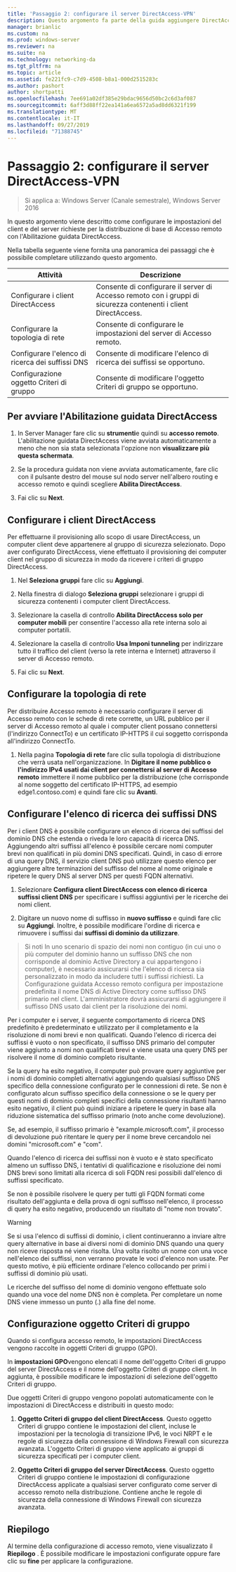 ```yaml
---
title: 'Passaggio 2: configurare il server DirectAccess-VPN'
description: Questo argomento fa parte della guida aggiungere DirectAccess a una distribuzione di accesso remoto esistente (VPN) per Windows Server 2016
manager: brianlic
ms.custom: na
ms.prod: windows-server
ms.reviewer: na
ms.suite: na
ms.technology: networking-da
ms.tgt_pltfrm: na
ms.topic: article
ms.assetid: fe221fc9-c7d9-4508-b8a1-000d2515283c
ms.author: pashort
author: shortpatti
ms.openlocfilehash: 7ee691a02df385e29bdac9656d50bc2c6d3af087
ms.sourcegitcommit: 6aff3d88ff22ea141a6ea6572a5ad8dd6321f199
ms.translationtype: MT
ms.contentlocale: it-IT
ms.lasthandoff: 09/27/2019
ms.locfileid: "71388745"
---
```

#  <a name="step-2-configure-the-directaccess-vpn-server"></a>Passaggio 2: configurare il server DirectAccess-VPN

>Si applica a: Windows Server (Canale semestrale), Windows Server 2016

In questo argomento viene descritto come configurare le impostazioni del client e del server richieste per la distribuzione di base di Accesso remoto con l'Abilitazione guidata DirectAccess.

Nella tabella seguente viene fornita una panoramica dei passaggi che è possibile completare utilizzando questo argomento.

|Attività       |Descrizione|
|-----------|-----------|
|Configurare i client DirectAccess|Consente di configurare il server di Accesso remoto con i gruppi di sicurezza contenenti i client DirectAccess.|
|Configurare la topologia di rete|Consente di configurare le impostazioni del server di Accesso remoto.|
|Configurare l'elenco di ricerca dei suffissi DNS|Consente di modificare l'elenco di ricerca dei suffissi se opportuno.|
|Configurazione oggetto Criteri di gruppo|Consente di modificare l'oggetto Criteri di gruppo se opportuno.|

## <a name="to-start-the-enable-directacces-wizard"></a>Per avviare l'Abilitazione guidata DirectAccess

1. In Server Manager fare clic su **strumenti**e quindi su **accesso remoto**. L'abilitazione guidata DirectAccess viene avviata automaticamente a meno che non sia stata selezionata l'opzione non **visualizzare più questa schermata**. 

2. Se la procedura guidata non viene avviata automaticamente, fare clic con il pulsante destro del mouse sul nodo server nell'albero routing e accesso remoto e quindi scegliere **Abilita DirectAccess**.

3. Fai clic su **Next**.

## <a name="configure-directaccess-clients"></a>Configurare i client DirectAccess

Per effettuarne il provisioning allo scopo di usare DirectAccess, un computer client deve appartenere al gruppo di sicurezza selezionato. Dopo aver configurato DirectAccess, viene effettuato il provisioning dei computer client nel gruppo di sicurezza in modo da ricevere i criteri di gruppo DirectAccess.

1. Nel **Seleziona gruppi** fare clic su **Aggiungi**.

2. Nella finestra di dialogo **Seleziona gruppi** selezionare i gruppi di sicurezza contenenti i computer client DirectAccess.

3. Selezionare la casella di controllo **Abilita DirectAccess solo per computer mobili** per consentire l'accesso alla rete interna solo ai computer portatili.

4. Selezionare la casella di controllo **Usa Imponi tunneling** per indirizzare tutto il traffico del client (verso la rete interna e Internet) attraverso il server di Accesso remoto.

5. Fai clic su **Next**.

## <a name="configure-the-network-topology"></a>Configurare la topologia di rete

Per distribuire Accesso remoto è necessario configurare il server di Accesso remoto con le schede di rete corrette, un URL pubblico per il server di Accesso remoto al quale i computer client possano connettersi (l'indirizzo ConnectTo) e un certificato IP-HTTPS il cui soggetto corrisponda all'indirizzo ConnectTo.

1. Nella pagina **Topologia di rete** fare clic sulla topologia di distribuzione che verrà usata nell'organizzazione. In **Digitare il nome pubblico o l'indirizzo IPv4 usati dai client per connettersi al server di Accesso remoto** immettere il nome pubblico per la distribuzione (che corrisponde al nome soggetto del certificato IP-HTTPS, ad esempio edge1.contoso.com) e quindi fare clic su **Avanti**.

## <a name="configure-the-dns-suffix-search-list"></a>Configurare l'elenco di ricerca dei suffissi DNS

Per i client DNS è possibile configurare un elenco di ricerca dei suffissi del dominio DNS che estenda o riveda le loro capacità di ricerca DNS. Aggiungendo altri suffissi all'elenco è possibile cercare nomi computer brevi non qualificati in più domini DNS specificati. Quindi, in caso di errore di una query DNS, il servizio client DNS può utilizzare questo elenco per aggiungere altre terminazioni del suffisso del nome al nome originale e ripetere le query DNS al server DNS per questi FQDN alternativi.

1. Selezionare **Configura client DirectAccess con elenco di ricerca suffissi client DNS** per specificare i suffissi aggiuntivi per le ricerche dei nomi client.

2. Digitare un nuovo nome di suffisso in **nuovo suffisso** e quindi fare clic su **Aggiungi**. Inoltre, è possibile modificare l'ordine di ricerca e rimuovere i suffissi dai **suffissi di dominio da utilizzare**.

>Si noti In uno scenario di spazio dei nomi non contiguo \(in cui uno o più computer del dominio hanno un suffisso DNS che non corrisponde al dominio Active Directory a cui appartengono i computer\), è necessario assicurarsi che l'elenco di ricerca sia personalizzato in modo da includere tutti i suffissi richiesti. La Configurazione guidata Accesso remoto configura per impostazione predefinita il nome DNS di Active Directory come suffisso DNS primario nel client. L'amministratore dovrà assicurarsi di aggiungere il suffisso DNS usato dai client per la risoluzione dei nomi.

Per i computer e i server, il seguente comportamento di ricerca DNS predefinito è predeterminato e utilizzato per il completamento e la risoluzione di nomi brevi e non qualificati. Quando l'elenco di ricerca dei suffissi è vuoto o non specificato, il suffisso DNS primario del computer viene aggiunto a nomi non qualificati brevi e viene usata una query DNS per risolvere il nome di dominio completo risultante. 

Se la query ha esito negativo, il computer può provare query aggiuntive per i nomi di dominio completi alternativi aggiungendo qualsiasi suffisso DNS specifico della connessione configurato per le connessioni di rete. Se non è configurato alcun suffisso specifico della connessione o se le query per questi nomi di dominio completi specifici della connessione risultanti hanno esito negativo, il client può quindi iniziare a ripetere le query in base alla riduzione sistematica del suffisso primario (noto anche come devoluzione).

Se, ad esempio, il suffisso primario è "example.microsoft.com", il processo di devoluzione può ritentare le query per il nome breve cercandolo nei domini "microsoft.com" e "com".

Quando l'elenco di ricerca dei suffissi non è vuoto e è stato specificato almeno un suffisso DNS, i tentativi di qualificazione e risoluzione dei nomi DNS brevi sono limitati alla ricerca di soli FQDN resi possibili dall'elenco di suffissi specificato. 

Se non è possibile risolvere le query per tutti gli FQDN formati come risultato dell'aggiunta e della prova di ogni suffisso nell'elenco, il processo di query ha esito negativo, producendo un risultato di "nome non trovato". 

> [!WARNING]
> Se si usa l'elenco di suffissi di dominio, i client continueranno a inviare altre query alternative in base ai diversi nomi di dominio DNS quando una query non riceve risposta né viene risolta. Una volta risolto un nome con una voce nell'elenco dei suffissi, non verranno provate le voci d'elenco non usate. Per questo motivo, è più efficiente ordinare l'elenco collocando per primi i suffissi di dominio più usati.
> 
> Le ricerche del suffisso del nome di dominio vengono effettuate solo quando una voce del nome DNS non è completa. Per completare un nome DNS viene immesso un punto (.) alla fine del nome.

## <a name="gpo-configuration"></a>Configurazione oggetto Criteri di gruppo

Quando si configura accesso remoto, le impostazioni DirectAccess vengono raccolte in oggetti Criteri di gruppo (GPO). 

In **impostazioni GPO**vengono elencati il nome dell'oggetto Criteri di gruppo del server DirectAccess e il nome dell'oggetto Criteri di gruppo client. In aggiunta, è possibile modificare le impostazioni di selezione dell'oggetto Criteri di gruppo.

Due oggetti Criteri di gruppo vengono popolati automaticamente con le impostazioni di DirectAccess e distribuiti in questo modo:

1. **Oggetto Criteri di gruppo del client DirectAccess**. Questo oggetto Criteri di gruppo contiene le impostazioni del client, incluse le impostazioni per la tecnologia di transizione IPv6, le voci NRPT e le regole di sicurezza della connessione di Windows Firewall con sicurezza avanzata. L'oggetto Criteri di gruppo viene applicato ai gruppi di sicurezza specificati per i computer client.

2. **Oggetto Criteri di gruppo del server DirectAccess**. Questo oggetto Criteri di gruppo contiene le impostazioni di configurazione DirectAccess applicate a qualsiasi server configurato come server di accesso remoto nella distribuzione. Contiene anche le regole di sicurezza della connessione di Windows Firewall con sicurezza avanzata.

## <a name="summary"></a>Riepilogo

Al termine della configurazione di accesso remoto, viene visualizzato il **Riepilogo** . È possibile modificare le impostazioni configurate oppure fare clic su **fine** per applicare la configurazione.
